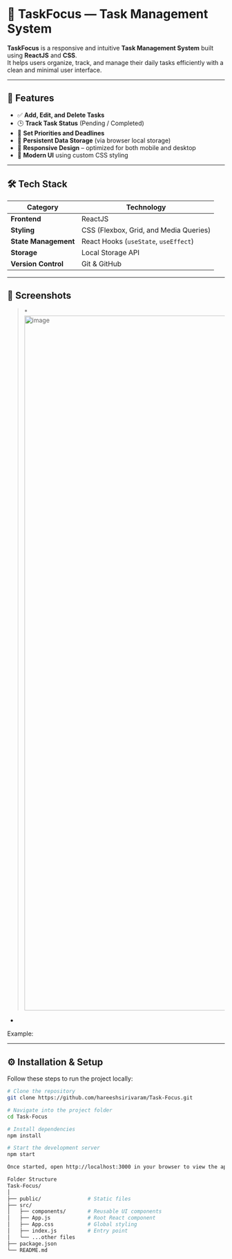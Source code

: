 # 🧠 TaskFocus — Task Management System

**TaskFocus** is a responsive and intuitive **Task Management System** built using **ReactJS** and **CSS**.  
It helps users organize, track, and manage their daily tasks efficiently with a clean and minimal user interface.

---

## 🚀 Features

- ✅ **Add, Edit, and Delete Tasks**
- 🕒 **Track Task Status** (Pending / Completed)
- 📅 **Set Priorities and Deadlines**
- 💾 **Persistent Data Storage** (via browser local storage)
- 📱 **Responsive Design** – optimized for both mobile and desktop
- 🎨 **Modern UI** using custom CSS styling

---

## 🛠️ Tech Stack

| Category | Technology |
|-----------|-------------|
| **Frontend** | ReactJS |
| **Styling** | CSS (Flexbox, Grid, and Media Queries) |
| **State Management** | React Hooks (`useState`, `useEffect`) |
| **Storage** | Local Storage API |
| **Version Control** | Git & GitHub |

---

## 📸 Screenshots

> *<img width="2870" height="1608" alt="image" src="https://github.com/user-attachments/assets/dad33c6a-c0d5-4911-962f-716a43b1de7b" />
*

Example:

---

## ⚙️ Installation & Setup

Follow these steps to run the project locally:

```bash
# Clone the repository
git clone https://github.com/hareeshsirivaram/Task-Focus.git

# Navigate into the project folder
cd Task-Focus

# Install dependencies
npm install

# Start the development server
npm start

Once started, open http://localhost:3000 in your browser to view the app.

Folder Structure
Task-Focus/
│
├── public/               # Static files
├── src/
│   ├── components/       # Reusable UI components
│   ├── App.js            # Root React component
│   ├── App.css           # Global styling
│   ├── index.js          # Entry point
│   └── ...other files
├── package.json
└── README.md

